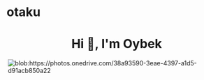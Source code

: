 # otaku
<h1 align="center">Hi 👋, I'm Oybek</h1>
<img align="right" alt="blob:https://photos.onedrive.com/38a93590-3eae-4397-a1d5-d91acb850a22">
